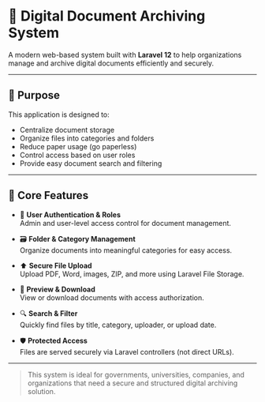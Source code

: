 # 📁 Digital Document Archiving System

A modern web-based system built with **Laravel 12** to help organizations manage and archive digital documents efficiently and securely.

---

## 📌 Purpose

This application is designed to:
- Centralize document storage
- Organize files into categories and folders
- Reduce paper usage (go paperless)
- Control access based on user roles
- Provide easy document search and filtering

---

## 🧩 Core Features

- 🔐 **User Authentication & Roles**  
  Admin and user-level access control for document management.

- 🗃 **Folder & Category Management**  
  Organize documents into meaningful categories for easy access.

- ⬆️ **Secure File Upload**  
  Upload PDF, Word, images, ZIP, and more using Laravel File Storage.

- 📄 **Preview & Download**  
  View or download documents with access authorization.

- 🔍 **Search & Filter**  
  Quickly find files by title, category, uploader, or upload date.

- 🛡️ **Protected Access**  
  Files are served securely via Laravel controllers (not direct URLs).

---

> This system is ideal for governments, universities, companies, and organizations that need a secure and structured digital archiving solution.
